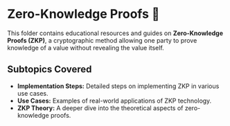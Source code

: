 # Zero-Knowledge Proofs 📜

This folder contains educational resources and guides on **Zero-Knowledge Proofs (ZKP)**, a cryptographic method allowing one party to prove knowledge of a value without revealing the value itself.

## Subtopics Covered

- **Implementation Steps:** Detailed steps on implementing ZKP in various use cases.
- **Use Cases:** Examples of real-world applications of ZKP technology.
- **ZKP Theory:** A deeper dive into the theoretical aspects of zero-knowledge proofs.
